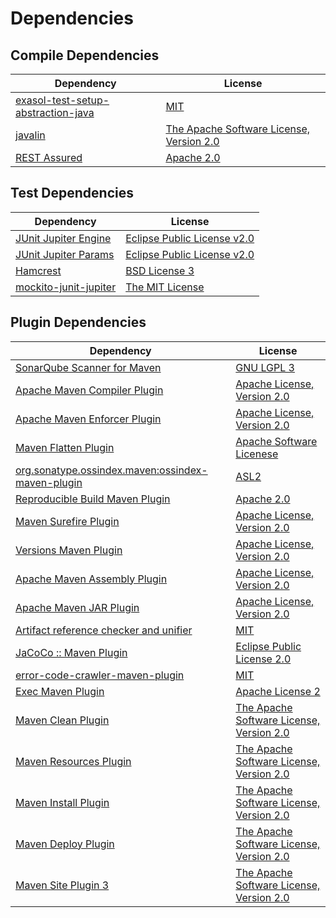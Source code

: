 <!-- @formatter:off -->
# Dependencies

## Compile Dependencies

| Dependency                              | License                                       |
| --------------------------------------- | --------------------------------------------- |
| [exasol-test-setup-abstraction-java][0] | [MIT][1]                                      |
| [javalin][2]                            | [The Apache Software License, Version 2.0][3] |
| [REST Assured][4]                       | [Apache 2.0][5]                               |

## Test Dependencies

| Dependency                  | License                          |
| --------------------------- | -------------------------------- |
| [JUnit Jupiter Engine][6]   | [Eclipse Public License v2.0][7] |
| [JUnit Jupiter Params][6]   | [Eclipse Public License v2.0][7] |
| [Hamcrest][10]              | [BSD License 3][11]              |
| [mockito-junit-jupiter][12] | [The MIT License][13]            |

## Plugin Dependencies

| Dependency                                              | License                                       |
| ------------------------------------------------------- | --------------------------------------------- |
| [SonarQube Scanner for Maven][14]                       | [GNU LGPL 3][15]                              |
| [Apache Maven Compiler Plugin][16]                      | [Apache License, Version 2.0][17]             |
| [Apache Maven Enforcer Plugin][18]                      | [Apache License, Version 2.0][17]             |
| [Maven Flatten Plugin][20]                              | [Apache Software Licenese][3]                 |
| [org.sonatype.ossindex.maven:ossindex-maven-plugin][22] | [ASL2][3]                                     |
| [Reproducible Build Maven Plugin][24]                   | [Apache 2.0][3]                               |
| [Maven Surefire Plugin][26]                             | [Apache License, Version 2.0][17]             |
| [Versions Maven Plugin][28]                             | [Apache License, Version 2.0][17]             |
| [Apache Maven Assembly Plugin][30]                      | [Apache License, Version 2.0][17]             |
| [Apache Maven JAR Plugin][32]                           | [Apache License, Version 2.0][17]             |
| [Artifact reference checker and unifier][34]            | [MIT][1]                                      |
| [JaCoCo :: Maven Plugin][36]                            | [Eclipse Public License 2.0][37]              |
| [error-code-crawler-maven-plugin][38]                   | [MIT][1]                                      |
| [Exec Maven Plugin][40]                                 | [Apache License 2][3]                         |
| [Maven Clean Plugin][42]                                | [The Apache Software License, Version 2.0][3] |
| [Maven Resources Plugin][44]                            | [The Apache Software License, Version 2.0][3] |
| [Maven Install Plugin][46]                              | [The Apache Software License, Version 2.0][3] |
| [Maven Deploy Plugin][48]                               | [The Apache Software License, Version 2.0][3] |
| [Maven Site Plugin 3][50]                               | [The Apache Software License, Version 2.0][3] |

[3]: http://www.apache.org/licenses/LICENSE-2.0.txt
[26]: https://maven.apache.org/surefire/maven-surefire-plugin/
[5]: http://www.apache.org/licenses/LICENSE-2.0.html
[42]: http://maven.apache.org/plugins/maven-clean-plugin/
[1]: https://opensource.org/licenses/MIT
[12]: https://github.com/mockito/mockito
[20]: https://www.mojohaus.org/flatten-maven-plugin/
[40]: http://www.mojohaus.org/exec-maven-plugin
[28]: http://www.mojohaus.org/versions-maven-plugin/
[11]: http://opensource.org/licenses/BSD-3-Clause
[16]: https://maven.apache.org/plugins/maven-compiler-plugin/
[37]: https://www.eclipse.org/legal/epl-2.0/
[15]: http://www.gnu.org/licenses/lgpl.txt
[36]: https://www.jacoco.org/jacoco/trunk/doc/maven.html
[4]: http://code.google.com/p/rest-assured
[13]: https://github.com/mockito/mockito/blob/main/LICENSE
[24]: http://zlika.github.io/reproducible-build-maven-plugin
[14]: http://sonarsource.github.io/sonar-scanner-maven/
[17]: https://www.apache.org/licenses/LICENSE-2.0.txt
[18]: https://maven.apache.org/enforcer/maven-enforcer-plugin/
[7]: https://www.eclipse.org/legal/epl-v20.html
[46]: http://maven.apache.org/plugins/maven-install-plugin/
[6]: https://junit.org/junit5/
[22]: https://sonatype.github.io/ossindex-maven/maven-plugin/
[2]: https://javalin.io/
[10]: http://hamcrest.org/JavaHamcrest/
[48]: http://maven.apache.org/plugins/maven-deploy-plugin/
[50]: http://maven.apache.org/plugins/maven-site-plugin/
[44]: http://maven.apache.org/plugins/maven-resources-plugin/
[34]: https://github.com/exasol/artifact-reference-checker-maven-plugin
[38]: https://github.com/exasol/error-code-crawler-maven-plugin
[0]: https://github.com/exasol/exasol-test-setup-abstraction-java
[32]: https://maven.apache.org/plugins/maven-jar-plugin/
[30]: https://maven.apache.org/plugins/maven-assembly-plugin/
